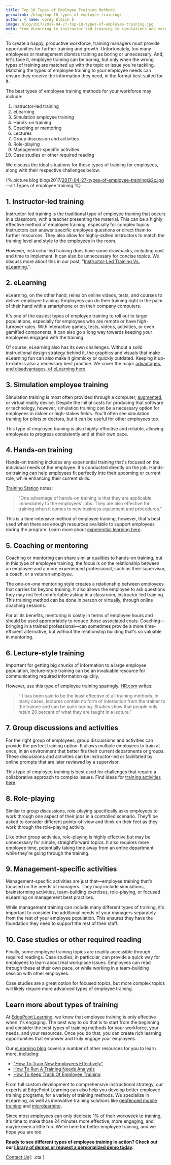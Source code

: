 ```yaml
---
title: Top 10 Types of Employee Training Methods
permalink: /blog/top-10-types-of-employee-training/
author: { name: Corey Bleich }
image: blog/2017/2017-04-27-top-10-types-of-employee-training.jpg
meta: From eLearning to instructor-led training to simulations and more, this is your guide to the best types of training methods for your workforce. 
---
```


To create a happy, productive workforce, training managers must provide opportunities for further training and growth. Unfortunately, too many employees or management dismiss training as boring or unnecessary. And, let's face it, employee training can be boring, but only when the wrong types of training are matched up with the topic or issue you're tackling. Matching the types of employee training to your employee needs can ensure they receive the information they need, in the format best suited for it.

The best types of employee training methods for your workforce may include:

1.  Instructor-led training
2.  eLearning
3.  Simulation employee training
4.  Hands-on training
5.  Coaching or mentoring
6.  Lectures
7.  Group discussion and activities
8.  Role-playing
9.  Management-specific activities
10.  Case studies or other required reading

We discuss the ideal situations for these types of training for employees, along with their respective challenges below. 

{% picture blog blog/2017/2017-04-27-types-of-employee-training@2x.jpg --alt Types of employee training %}

## 1. Instructor-led training

Instructor-led training is the traditional type of employee training that occurs in a classroom, with a teacher presenting the material.
This can be a highly effective method of employee training, especially for complex topics. Instructors can answer specific employee questions or direct them to further resources. They also allow for highly-skilled instructors to match the training level and style to the employees in the room.

However, instructor-led training does have some drawbacks, including cost and time to implement. It can also be unnecessary for concise topics. We discuss more about this in our post, "[Instructor-Led Training Vs. eLearning.](/blog/Instructor-led-Training-vs-eLearning/)".

## 2. eLearning

eLearning, on the other hand, relies on online videos, tests, and courses to deliver employee training. Employees can do their training right in the palm of their hand with a smartphone or on their company computers. 

It's one of the easiest types of employee training to roll out to larger populations, especially for employees who are remote or have high-turnover rates. With interactive games, tests, videos, activities, or even gamified components, it can also go a long way towards keeping your employees engaged with the training.

Of course, eLearning also has its own challenges. Without a solid instructional design strategy behind it, the graphics and visuals that make eLearning fun can also make it gimmicky or quickly outdated. Keeping it up-to-date is also a necessary best practice. We cover the major [advantages, and disadvantages, of eLearning here](/blog/advantages-of-elearning/). 

## 3. Simulation employee training

Simulation training is most often provided through a computer, [augmented](/blog/future-of-augmented-reality/), or virtual reality device. Despite the initial costs for producing that software or technology, however, simulation training can be a necessary option for employees in riskier or high-stakes fields. You'll often see simulation training for pilots or doctors, but it can be useful for other employees too.

This type of employee training is also highly-effective and reliable, allowing employees to progress consistently and at their own pace.

## 4. Hands-on training

Hands-on training includes any experiential training that's focused on the individual needs of the employee. It's conducted directly on the job. Hands-on training can help employees fit perfectly into their upcoming or current role, while enhancing their current skills.

[Training Station](https://trainingstation.walkme.com/employee-training-techniques/) notes:

> "One advantage of hands-on training is that they are applicable immediately to the employees’ jobs. They are also effective for training when it comes to new business equipment and procedures."

This is a time-intensive method of employee training, however, that's best used when there are enough resources available to support employees during the program. Learn more about [experiential learning here](/blog/benefits-of-experiential-learning/).

## 5. Coaching or mentoring

Coaching or mentoring can share similar qualities to hands-on training, but in this type of employee training, the focus is on the relationship between an employee and a more experienced professional, such as their supervisor, a coach, or a veteran employee.

The one-on-one mentoring style creates a relationship between employees that carries far beyond training. It also allows the employee to ask questions they may not feel comfortable asking in a classroom, instructor-led training. This training method can be done in person or virtually, through online coaching sessions. 

For all its benefits, mentoring is costly in terms of employee hours and should be used appropriately to reduce those associated costs. Coaching—bringing in a trained professional—can sometimes provide a more time-efficient alternative, but without the relationship building that's so valuable in mentoring.

## 6. Lecture-style training

Important for getting big chunks of information to a large employee population, lecture-style training can be an invaluable resource for communicating required information quickly.

However, use this type of employee training sparingly. [HR.com](https://www.hr.com/en/communities/training_and_development/list-of-training-methods_eacwezdm.html) writes:

> "It has been said to be the least effective of all training methods. In many cases, lectures contain no form of interaction from the trainer to the trainee and can be quite boring. Studies show that people only retain 20 percent of what they are taught in a lecture."

## 7. Group discussions and activities

For the right group of employees, group discussions and activities can provide the perfect training option. It allows multiple employees to train at once, in an environment that better fits their current departments or groups. These discussions and activities can be instructor-led or facilitated by online prompts that are later reviewed by a supervisor.

This type of employee training is best used for challenges that require a collaborative approach to complex issues. Find ideas for [training activities here](/blog/leadership-training-activities-for-employees/).

## 8. Role-playing

Similar to group discussions, role-playing specifically asks employees to work through one aspect of their jobs in a controlled scenario. They'll be asked to consider different points-of-view and think on their feet as they work through the role-playing activity.

Like other group activities, role-playing is highly effective but may be unnecessary for simple, straightforward topics. It also requires more employee time, potentially taking time away from an entire department while they're going through the training.

## 9. Management-specific activities

Management-specific activities are just that—employee training that's focused on the needs of managers. They may include simulations, brainstorming activities, team-building exercises, role-playing, or focused eLearning on management best practices.

While management training can include many different types of training, it's important to consider the additional needs of your managers separately from the rest of your employee population. This ensures they have the foundation they need to support the rest of their staff.

## 10. Case studies or other required reading

Finally, some employee training topics are readily accessible through required readings. Case studies, in particular, can provide a quick way for employees to learn about real workplace issues. Employees can read through these at their own pace, or while working in a team-building session with other employees.

Case studies are a great option for focused topics, but more complex topics will likely require more advanced types of employee training.

## Learn more about types of training

At [EdgePoint Learning](/about/), we know that employee training is only effective when it's engaging. The best way to do that is to start from the beginning and consider the best types of training methods for your workforce, your needs, and your resources. Once you do that, you can create rich learning opportunities that empower and truly engage your employees.

Our [eLearning blog](/blog/) covers a number of other resources for you to learn more, including: 

* ["How To Train New Employees Effectively"](https://www.edgepointlearning.com/blog/how-to-train-new-employees/)
* [How To Run A Training Needs Analysis](https://www.edgepointlearning.com/blog/training-needs-analysis/)
* [How To Keep Track Of Employee Training](https://www.edgepointlearning.com/blog/how-to-keep-track-of-training/)

From full custom development to comprehensive instructional strategy, our experts at EdgePoint Learning can also help you develop better employee training programs, for a variety of training methods. We specialize in eLearning, as well as innovative training solutions like [geofenced mobile training](/blog/pinpoint-partnership/) and [microlearning](/blog/types-of-microlearning/).

Since most employees can only dedicate 1% of their workweek to training, it's time to make those 24 minutes more effective, more engaging, and maybe even a little fun. We're here for better employee training, and we hope you are too. 

<strong>Ready to see different types of employee training in action? Check out our [library of demos or request a personalized demo today](/form/demo/).</strong>

[Contact Us](/contact/ ){: .cta }
